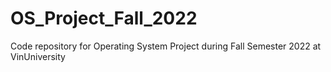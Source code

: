 # OS_Project_Fall_2022
Code repository for Operating System Project during Fall Semester 2022 at VinUniversity
